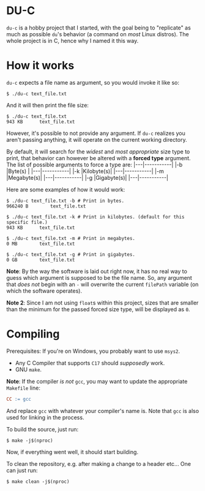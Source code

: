 # DU-C
`du-c` is a hobby project that I started, with the goal being to "replicate" as much as possible `du`'s behavior (a command on *most* Linux distros). The whole project is in C, hence why I named it this way.

# How it works
`du-c` expects a file name as argument, so you would invoke it like so:
```shell
$ ./du-c text_file.txt
```

And it will then print the file size:
```shell
$ ./du-c text_file.txt
943 KB      text_file.txt
```

However, it's possible to not provide any argument. If `du-c` realizes you aren't passing anything, it will operate on the current working directory.

By default, it will search for the *widest* and *most appropriate* size type to print, that behavior can however be altered with a **forced type** argument. The list of possible arguments to force a type are:
|---|-----------|
|-b |Byte(s)    |
|---|-----------|
|-k |Kilobyte(s)|
|---|-----------|
|-m |Megabyte(s)|
|---|-----------|
|-g |Gigabyte(s)|
|---|-----------|

Here are some examples of how it would work:
```shell
$ ./du-c text_file.txt -b # Print in bytes.
966240 B        text_file.txt

$ ./du-c text_file.txt -k # Print in kilobytes. (default for this specific file.)
943 KB      text_file.txt

$ ./du-c text_file.txt -m # Print in megabytes.
0 MB        text_file.txt

$ ./du-c text_file.txt -g # Print in gigabytes.
0 GB        text_file.txt
```

__Note__: By the way the software is laid out right now, it has no real way to guess which argument is supposed to be the file name. So, any argument that *does not* begin with an `-` will overwrite the current `filePath` variable (on which the software operates).

__Note 2__: Since I am not using `float`s within this project, sizes that are smaller than the minimum for the passed forced size type, will be displayed as `0`.

# Compiling
Prerequisites:
If you're on Windows, you probably want to use `msys2`.

- Any C Compiler that supports `C17` should *supposedly* work.
- GNU `make`.

__Note__: If the compiler *is not* `gcc`, you may want to update the appropriate `Makefile` line:
```Makefile
CC := gcc
```
And replace `gcc` with whatever your compiler's name is. Note that `gcc` is also used for linking in the process.

To build the source, just run:
```shell
$ make -j$(nproc)
```

Now, if everything went well, it should start building.

To clean the repository, e.g. after making a change to a header etc... One can just run:
```shell
$ make clean -j$(nproc)

```
